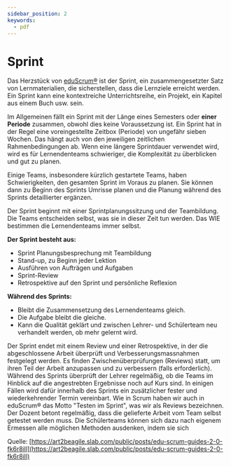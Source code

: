 ```yaml
---
sidebar_position: 2
keywords:
  - pdf
---
```


# Sprint

Das Herzstück von [eduScrum®](https://eduscrum.org/how-eduscrum-works/) ist der
Sprint, ein zusammengesetzter Satz von Lernmaterialien, die sicherstellen, dass
die Lernziele erreicht werden. Ein Sprint kann eine kontextreiche
Unterrichtsreihe, ein Projekt, ein Kapitel aus einem Buch usw. sein.

Im Allgemeinen fällt ein Sprint mit der Länge eines Semesters oder **einer
Periode** zusammen, obwohl dies keine Voraussetzung ist. Ein Sprint hat in der
Regel eine voreingestellte Zeitbox (Periode) von ungefähr sieben Wochen. Das
hängt auch von den jeweiligen zeitlichen Rahmenbedingungen ab. Wenn eine längere
Sprintdauer verwendet wird, wird es für Lernendenteams schwieriger, die
Komplexität zu überblicken und gut zu planen.

Einige Teams, insbesondere kürzlich gestartete Teams, haben Schwierigkeiten, den
gesamten Sprint im Voraus zu planen. Sie können dann zu Beginn des Sprints
Umrisse planen und die Planung während des Sprints detaillierter ergänzen.

Der Sprint beginnt mit einer Sprintplanungssitzung und der Teambildung. Die
Teams entscheiden selbst, was sie in dieser Zeit tun werden. Das WIE bestimmen
die Lernendenteams immer selbst.

**Der Sprint besteht aus:**

- Sprint Planungsbesprechung mit Teambildung
- Stand-up, zu Beginn jeder Lektion
- Ausführen von Aufträgen und Aufgaben
- Sprint-Review
- Retrospektive auf den Sprint und persönliche Reflexion

**Während des Sprints:**

- Bleibt die Zusammensetzung des Lernendenteams gleich.
- Die Aufgabe bleibt die gleiche.
- Kann die Qualität geklärt und zwischen Lehrer- und Schülerteam neu verhandelt
  werden, ob mehr gelernt wird.

Der Sprint endet mit einem Review und einer Retrospektive, in der die
abgeschlossene Arbeit überprüft und Verbesserungsmassnahmen festgelegt werden.
Es finden Zwischenüberprüfungen (Reviews) statt, um ihren Teil der Arbeit
anzupassen und zu verbessern (falls erforderlich). Während des Sprints überprüft
der Lehrer regelmäßig, ob die Teams im Hinblick auf die angestrebten Ergebnisse
noch auf Kurs sind. In einigen Fällen wird dafür innerhalb des Sprints ein
zusätzlicher fester und wiederkehrender Termin vereinbart. Wie in Scrum haben
wir auch in eduScrum® das Motto "Testen im Sprint", was wir als Reviews
bezeichnen. Der Dozent betont regelmäßig, dass die gelieferte Arbeit vom Team
selbst getestet werden muss. Die Schülerteams können sich dazu nach eigenem
Ermessen alle möglichen Methoden ausdenken, indem sie sich

Quelle:
[https://art2beagile.slab.com/public/posts/edu-scrum-guides-2-0-fk6r8ill](https://art2beagile.slab.com/public/posts/edu-scrum-guides-2-0-fk6r8ill)
